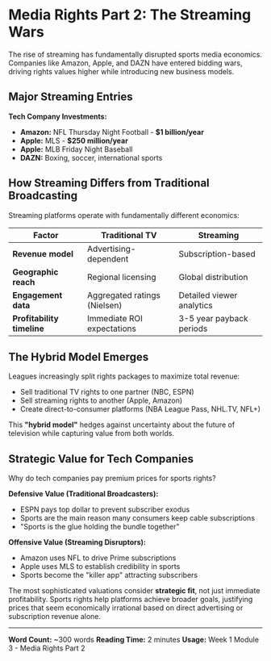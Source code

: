 # Media Rights Part 2: The Streaming Wars

The rise of streaming has fundamentally disrupted sports media economics. Companies like Amazon, Apple, and DAZN have entered bidding wars, driving rights values higher while introducing new business models.

## Major Streaming Entries

**Tech Company Investments:**
- **Amazon:** NFL Thursday Night Football - **$1 billion/year**
- **Apple:** MLS - **$250 million/year**
- **Apple:** MLB Friday Night Baseball
- **DAZN:** Boxing, soccer, international sports

## How Streaming Differs from Traditional Broadcasting

Streaming platforms operate with fundamentally different economics:

| **Factor** | **Traditional TV** | **Streaming** |
|-----------|-------------------|--------------|
| **Revenue model** | Advertising-dependent | Subscription-based |
| **Geographic reach** | Regional licensing | Global distribution |
| **Engagement data** | Aggregated ratings (Nielsen) | Detailed viewer analytics |
| **Profitability timeline** | Immediate ROI expectations | 3-5 year payback periods |

## The Hybrid Model Emerges

Leagues increasingly split rights packages to maximize total revenue:
- Sell traditional TV rights to one partner (NBC, ESPN)
- Sell streaming rights to another (Apple, Amazon)
- Create direct-to-consumer platforms (NBA League Pass, NHL.TV, NFL+)

This **"hybrid model"** hedges against uncertainty about the future of television while capturing value from both worlds.

## Strategic Value for Tech Companies

Why do tech companies pay premium prices for sports rights?

**Defensive Value (Traditional Broadcasters):**
- ESPN pays top dollar to prevent subscriber exodus
- Sports are the main reason many consumers keep cable subscriptions
- "Sports is the glue holding the bundle together"

**Offensive Value (Streaming Disruptors):**
- Amazon uses NFL to drive Prime subscriptions
- Apple uses MLS to establish credibility in sports
- Sports become the "killer app" attracting subscribers

The most sophisticated valuations consider **strategic fit**, not just immediate profitability. Sports rights help platforms achieve broader goals, justifying prices that seem economically irrational based on direct advertising or subscription revenue alone.

---

**Word Count:** ~300 words
**Reading Time:** 2 minutes
**Usage:** Week 1 Module 3 - Media Rights Part 2
